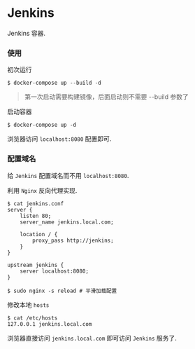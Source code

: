 Jenkins
========

Jenkins 容器.

### 使用
初次运行
```
$ docker-compose up --build -d
```
> 第一次启动需要构建镜像，后面启动则不需要 --build 参数了

启动容器
```
$ docker-compose up -d
```

浏览器访问 `localhost:8080` 配置即可.

### 配置域名
给 `Jenkins` 配置域名而不用 `localhost:8080`.

利用 `Nginx` 反向代理实现.
```
$ cat jenkins.conf
server {
    listen 80;
    server_name jenkins.local.com;

    location / {
        proxy_pass http://jenkins;
    }
}

upstream jenkins {
    server localhost:8080;
}

$ sudo nginx -s reload # 平滑加载配置
```

修改本地 `hosts`
```
$ cat /etc/hosts
127.0.0.1 jenkins.local.com
```

浏览器直接访问 `jenkins.local.com` 即可访问 `Jenkins` 服务了.
